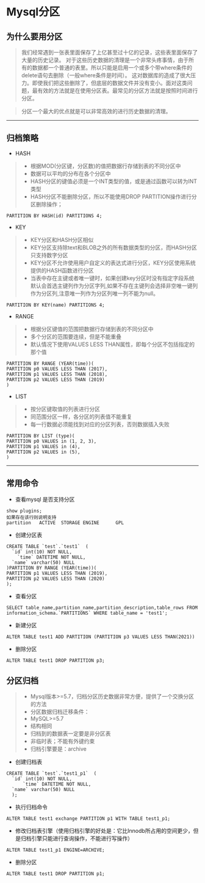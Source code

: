 # Mysql分区

## 为什么要用分区
> 我们经常遇到一张表里面保存了上亿甚至过十亿的记录，这些表里面保存了大量的历史记录。 对于这些历史数据的清理是一个非常头疼事情，由于所有的数据都一个普通的表里。所以只能是启用一个或多个带where条件的delete语句去删除（一般where条件是时间）。 这对数据库的造成了很大压力。即使我们把这些删除了，但底层的数据文件并没有变小。面对这类问题，最有效的方法就是在使用分区表。最常见的分区方法就是按照时间进行分区。

>分区一个最大的优点就是可以非常高效的进行历史数据的清理。
---
## 归档策略
* HASH
> * 根据MOD(分区键，分区数)的值把数据行存储到表的不同分区中
> * 数据可以平均的分布在各个分区中
> * HASH分区的键值必须是一个INT类型的值，或是通过函数可以转为INT类型
> * HASH分区不能删除分区，所以不能使用DROP PARTITION操作进行分区删除操作；
```
PARTITION BY HASH(id) PARTITIONS 4;
```

* KEY
> * KEY分区和HASH分区相似
> * KEY分区支持除text和BLOB之外的所有数据类型的分区，而HASH分区只支持数字分区
> * KEY分区不允许使用用户自定义的表达式进行分区，KEY分区使用系统提供的HASH函数进行分区
> * 当表中存在主键或者唯一键时，如果创建key分区时没有指定字段系统默认会首选主键列作为分区字列,如果不存在主键列会选择非空唯一键列作为分区列,注意唯一列作为分区列唯一列不能为null。
```
PARTITION BY KEY(name) PARTITIONS 4;
```

* RANGE
> * 根据分区键值的范围把数据行存储到表的不同分区中
> * 多个分区的范围要连续，但是不能重叠
> * 默认情况下使用VALUES LESS THAN属性，即每个分区不包括指定的那个值
```
PARTITION BY RANGE (YEAR(time))(
PARTITION p0 VALUES LESS THAN (2017),
PARTITION p1 VALUES LESS THAN (2018),
PARTITION p2 VALUES LESS THAN (2019)
)
```

* LIST
> * 按分区键取值的列表进行分区
> * 同范围分区一样，各分区的列表值不能重复
> * 每一行数据必须能找到对应的分区列表，否则数据插入失败
```
PARTITION BY LIST (type)(
PARTITION p0 VALUES in (1, 2, 3),
PARTITION p1 VALUES in (4),
PARTITION p2 VALUES in (5),
)
```
---
## 常用命令
* 查看mysql 是否支持分区
```
show plugins;
如果存在该行则说明支持
partition	ACTIVE	STORAGE ENGINE		GPL
```
* 创建分区表
```
CREATE TABLE `test`.`test1`  (
  `id` int(10) NOT NULL,
	`time` DATETIME NOT NULL,
  `name` varchar(50) NULL
)PARTITION BY RANGE (YEAR(time))(
PARTITION p1 VALUES LESS THAN (2019),
PARTITION p2 VALUES LESS THAN (2020)
);
```

* 查看分区
```
SELECT table_name,partition_name,partition_description,table_rows FROM information_schema.`PARTITIONS` WHERE table_name = 'test1';
```

* 新建分区
```
ALTER TABLE test1 ADD PARTITION (PARTITION p3 VALUES LESS THAN(2021))
```

* 删除分区
```
ALTER TABLE test1 DROP PARTITION p3;
```
## 分区归档
> * Mysql版本>=5.7，归档分区历史数据非常方便，提供了一个交换分区的方法
> * 分区数据归档迁移条件：
> * MySQL>=5.7
> * 结构相同
> * 归档到的数据表一定要是非分区表
> * 非临时表；不能有外键约束
> * 归档引擎要是：archive
* 创建归档表
```
CREATE TABLE `test`.`test1_p1`  (
  `id` int(10) NOT NULL,
      `time` DATETIME NOT NULL,
  `name` varchar(50) NULL
  );
```
* 执行归档命令
```
ALTER TABLE test1 exchange PARTITION p1 WITH TABLE test1_p1;
```
* 修改归档表引擎（使用归档引擎的好处是：它比Innodb所占用的空间更少，但是归档引擎只能进行查询操作，不能进行写操作）
```
ALTER TABLE test1_p1 ENGINE=ARCHIVE;
```
* 删除分区
```
ALTER TABLE test1 DROP PARTITION p1;
```
